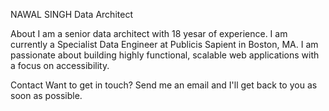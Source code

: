 NAWAL SINGH 
Data Architect  

About 
I am a senior data architect with 18 yesar of experience. I am currently a Specialist Data Engineer at Publicis Sapient in Boston, MA.   I am passionate about building highly functional, scalable web applications with a focus on accessibility.  

Contact Want to get in touch? Send me an email and I'll get back to you as soon as possible.
